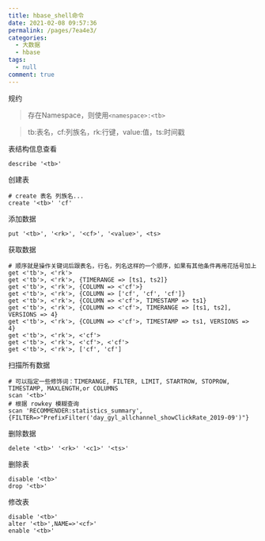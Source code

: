 ```yaml
---
title: hbase_shell命令
date: 2021-02-08 09:57:36
permalink: /pages/7ea4e3/
categories: 
  - 大数据
  - hbase
tags: 
  - null
comment: true
---
```

规约

> 存在Namespace，则使用`<namespace>:<tb>`

> tb:表名，cf:列族名，rk:行键，value:值，ts:时间戳

表结构信息查看

```shell
describe '<tb>' 
```

创建表

```shell
# create 表名 列族名...
create '<tb>' 'cf'
```

添加数据

```shell
put '<tb>', '<rk>', '<cf>', '<value>', <ts> 
```

获取数据

```shell
# 顺序就是操作关键词后跟表名，行名，列名这样的一个顺序，如果有其他条件再用花括号加上
get <'tb'>, <'rk'> 
get <'tb'>, <'rk'>, {TIMERANGE => [ts1, ts2]} 
get <'tb'>, <'rk'>, {COLUMN => <'cf'>} 
get <'tb'>, <'rk'>, {COLUMN => ['cf', 'cf', 'cf']} 
get <'tb'>, <'rk'>, {COLUMN => <'cf'>, TIMESTAMP => ts1} 
get <'tb'>, <'rk'>, {COLUMN => <'cf'>, TIMERANGE => [ts1, ts2], VERSIONS => 4} 
get <'tb'>, <'rk'>, {COLUMN => <'cf'>, TIMESTAMP => ts1, VERSIONS => 4} 
get <'tb'>, <'rk'>, <'cf'> 
get <'tb'>, <'rk'>, <'cf'>, <'cf'> 
get <'tb'>, <'rk'>, ['cf', 'cf']
```

扫描所有数据

```shell
# 可以指定一些修饰词：TIMERANGE, FILTER, LIMIT, STARTROW, STOPROW, TIMESTAMP, MAXLENGTH,or COLUMNS
scan '<tb>'
# 根据 rowkey 模糊查询
scan 'RECOMMENDER:statistics_summary',{FILTER=>"PrefixFilter('day_gyl_allchannel_showClickRate_2019-09')"}
```

删除数据

```shell
delete '<tb>' '<rk>' '<c1>' '<ts>'
```

删除表

```shell
disable '<tb>'
drop '<tb>'
```

修改表

```shell
disable '<tb>'
alter '<tb>',NAME=>'<cf>'
enable '<tb>'
```

